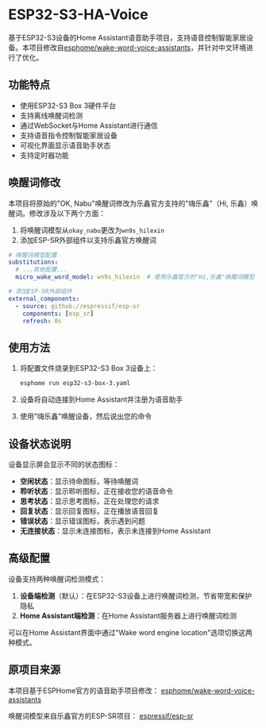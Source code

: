 # ESP32-S3-HA-Voice

基于ESP32-S3设备的Home Assistant语音助手项目，支持语音控制智能家居设备。本项目修改自[esphome/wake-word-voice-assistants](https://github.com/esphome/wake-word-voice-assistants)，并针对中文环境进行了优化。

## 功能特点

- 使用ESP32-S3 Box 3硬件平台
- 支持离线唤醒词检测
- 通过WebSocket与Home Assistant进行通信
- 支持语音指令控制智能家居设备
- 可视化界面显示语音助手状态
- 支持定时器功能

## 唤醒词修改

本项目将原始的"OK, Nabu"唤醒词修改为乐鑫官方支持的"嗨乐鑫"（Hi, 乐鑫）唤醒词。修改涉及以下两个方面：

1. 将唤醒词模型从`okay_nabu`更改为`wn9s_hilexin`
2. 添加ESP-SR外部组件以支持乐鑫官方唤醒词

```yaml
# 唤醒词模型配置
substitutions:
  # ...其他配置...
  micro_wake_word_model: wn9s_hilexin  # 使用乐鑫官方的"Hi,乐鑫"唤醒词模型

# 添加ESP-SR外部组件
external_components:
  - source: github://espressif/esp-sr
    components: [esp_sr]
    refresh: 0s
```

## 使用方法

1. 将配置文件烧录到ESP32-S3 Box 3设备上：
   ```bash
   esphome run esp32-s3-box-3.yaml
   ```

2. 设备将自动连接到Home Assistant并注册为语音助手

3. 使用"嗨乐鑫"唤醒设备，然后说出您的命令

## 设备状态说明

设备显示屏会显示不同的状态图标：

- **空闲状态**：显示待命图标，等待唤醒词
- **聆听状态**：显示聆听图标，正在接收您的语音命令  
- **思考状态**：显示思考图标，正在处理您的请求
- **回复状态**：显示回复图标，正在播放语音回复
- **错误状态**：显示错误图标，表示遇到问题
- **无连接状态**：显示未连接图标，表示未连接到Home Assistant

## 高级配置

设备支持两种唤醒词检测模式：

1. **设备端检测**（默认）：在ESP32-S3设备上进行唤醒词检测，节省带宽和保护隐私
2. **Home Assistant端检测**：在Home Assistant服务器上进行唤醒词检测

可以在Home Assistant界面中通过"Wake word engine location"选项切换这两种模式。

## 原项目来源

本项目基于ESPHome官方的语音助手项目修改：
[esphome/wake-word-voice-assistants](https://github.com/esphome/wake-word-voice-assistants)

唤醒词模型来自乐鑫官方的ESP-SR项目：
[espressif/esp-sr](https://github.com/espressif/esp-sr) 
